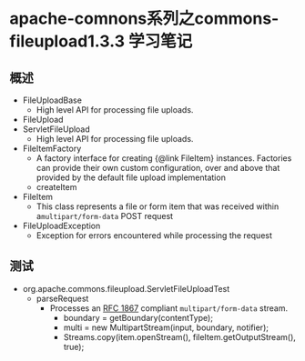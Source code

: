 # apache-comnons系列之commons-fileupload1.3.3 学习笔记
## 概述
- FileUploadBase
  - High level API for processing file uploads.
- FileUpload
- ServletFileUpload
  - High level API for processing file uploads.
- FileItemFactory
  - A factory interface for creating {@link FileItem} instances. Factories can provide their own custom configuration, over and above that provided by the default file upload implementation
  - createItem
- FileItem
  - This class represents a file or form item that was received within a<code>multipart/form-data</code> POST request
- FileUploadException
  - Exception for errors encountered while processing the request
## 测试
- org.apache.commons.fileupload.ServletFileUploadTest
    - parseRequest
        - Processes an <a href="http://www.ietf.org/rfc/rfc1867.txt">RFC 1867</a> compliant <code>multipart/form-data</code> stream.
          - boundary = getBoundary(contentType);
          - multi = new MultipartStream(input, boundary, notifier);
          - Streams.copy(item.openStream(), fileItem.getOutputStream(), true);